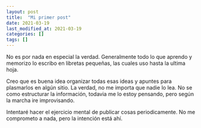 ```yaml
---
layout: post
title:  "Mi primer post"
date: 2021-03-19
last_modified_at: 2021-03-19
categories: []
tags: []
---
```


No es por nada en especial la verdad. Generalmente todo lo que aprendo y memorizo lo escribo en libretas pequeñas, las cuales uso hasta la ultima hoja.

Creo que es buena idea organizar todas esas ideas y apuntes para plasmarlos en algún sitio. La verdad, no me importa que nadie lo lea. 
No se como estructurar la información, todavia me lo estoy pensando, pero según la marcha ire improvisando.

Intentaré hacer el ejercicio mental de publicar cosas periodicamente. No me comprometo a nada, pero la intención está ahí. 

